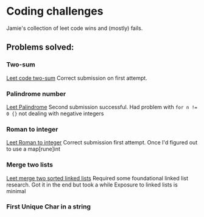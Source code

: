 # Coding challenges
Jamie's collection of leet code wins and (mostly) fails.

## Problems solved:

### Two-sum
[Leet code two-sum](https://leetcode.com/problems/two-sum/)
Correct submission on first attempt.

### Palindrome number
[Leet Palindrome](https://leetcode.com/problems/palindrome-number/)
Second submission successful.
Had problem with `for n != 0 {}` not dealing with negative integers

### Roman to integer
[Leet Roman to integer](https://leetcode.com/problems/roman-to-integer/)
Correct submission first attempt. Once I'd figured out to use a map[rune]int

### Merge two lists 
[Leet merge two sorted linked lists](https://leetcode.com/problems/merge-two-sorted-lists/)
Required some foundational linked list research. Got it in the end but took a while
Exposure to linked lists is minimal

### First Unique Char in a string



